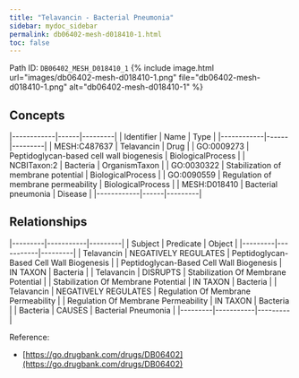 ```yaml
---
title: "Telavancin - Bacterial Pneumonia"
sidebar: mydoc_sidebar
permalink: db06402-mesh-d018410-1.html
toc: false 
---
```



Path ID: `DB06402_MESH_D018410_1`
{% include image.html url="images/db06402-mesh-d018410-1.png" file="db06402-mesh-d018410-1.png" alt="db06402-mesh-d018410-1" %}

## Concepts

|------------|------|---------|
| Identifier | Name | Type    |
|------------|------|---------|
| MESH:C487637 | Telavancin | Drug |
| GO:0009273 | Peptidoglycan-based cell wall biogenesis | BiologicalProcess |
| NCBITaxon:2 | Bacteria | OrganismTaxon |
| GO:0030322 | Stabilization of membrane potential | BiologicalProcess |
| GO:0090559 | Regulation of membrane permeability | BiologicalProcess |
| MESH:D018410 | Bacterial pneumonia | Disease |
|------------|------|---------|

## Relationships

|---------|-----------|---------|
| Subject | Predicate | Object  |
|---------|-----------|---------|
| Telavancin | NEGATIVELY REGULATES | Peptidoglycan-Based Cell Wall Biogenesis |
| Peptidoglycan-Based Cell Wall Biogenesis | IN TAXON | Bacteria |
| Telavancin | DISRUPTS | Stabilization Of Membrane Potential |
| Stabilization Of Membrane Potential | IN TAXON | Bacteria |
| Telavancin | NEGATIVELY REGULATES | Regulation Of Membrane Permeability |
| Regulation Of Membrane Permeability | IN TAXON | Bacteria |
| Bacteria | CAUSES | Bacterial Pneumonia |
|---------|-----------|---------|

Reference: 
  - [https://go.drugbank.com/drugs/DB06402](https://go.drugbank.com/drugs/DB06402)
